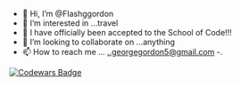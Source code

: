- 👋 Hi, I’m @Flashggordon
- 👀 I’m interested in ...travel
- 🌱 I have officially been accepted to the School of Code!!! 
- 💞️ I’m looking to collaborate on ...anything
- 📫 How to reach me ... ..georgegordon5@gmail.com
-.

[![Codewars Badge](https://www.codewars.com/users/Flashggordon/badges/large)](https://www.codewars.com/users/Flashggordon)
<!---
Flashggordon/Flashggordon is a ✨ special ✨ repository because its `README.md` (this file) appears on your GitHub profile.
You can click the Preview link to take a look at your changes.
--->
